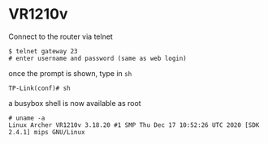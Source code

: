 # VR1210v

Connect to the router via telnet  
```
$ telnet gateway 23
# enter username and password (same as web login)
```
once the prompt is shown, type in `sh`  
```
TP-Link(conf)# sh
```
a busybox shell is now available as root
```
# uname -a
Linux Archer VR1210v 3.18.20 #1 SMP Thu Dec 17 10:52:26 UTC 2020 [SDK 2.4.1] mips GNU/Linux

```
